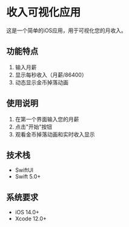 # 收入可视化应用

这是一个简单的iOS应用，用于可视化您的月收入。

## 功能特点

1. 输入月薪
2. 显示每秒收入（月薪/86400）
3. 动态显示金币掉落动画

## 使用说明

1. 在第一个界面输入您的月薪
2. 点击"开始"按钮
3. 观看金币掉落动画和实时收入显示

## 技术栈

- SwiftUI
- Swift 5.0+

## 系统要求

- iOS 14.0+
- Xcode 12.0+
